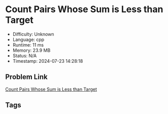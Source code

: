 # Count Pairs Whose Sum is Less than Target

- Difficulty: Unknown
- Language: cpp
- Runtime: 11 ms
- Memory: 23.9 MB
- Status: N/A
- Timestamp: 2024-07-23 14:28:18

## Problem Link
[Count Pairs Whose Sum is Less than Target](https://leetcode.com/problems/)

## Tags

